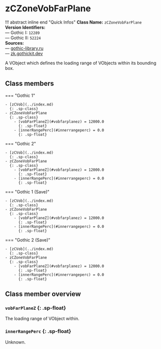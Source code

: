# zCZoneVobFarPlane

!!! abstract inline end "Quick Infos"
    **Class Name:** `zCZoneVobFarPlane`<br/>
    **Version Identifiers:**<br />
    — Gothic I: `12289`<br/>
    — Gothic II: `52224`<br/>
    **Sources:**<br/>
    — [gothic-library.ru](http://www.gothic-library.ru/publ/class_zczonevobfarplane/1-1-0-706)<br/>
    — [zk.gothickit.dev](https://zk.gothickit.dev/engine/objects/zCZoneVobFarPlane/)

A VObject which defines the loading range of VObjects within its bounding box.

## Class members

=== "Gothic 1"

    - [zCVob](../index.md)
      {: .sp-class}
    - zCZoneVobFarPlane
      {: .sp-class}
        - [vobFarPlaneZ](#vobfarplanez) = 12000.0
          {: .sp-float}
        - [innerRangePerc](#innerrangeperc) = 0.0
          {: .sp-float}

=== "Gothic 2"

    - [zCVob](../index.md)
      {: .sp-class}
    - zCZoneVobFarPlane
      {: .sp-class}
        - [vobFarPlaneZ](#vobfarplanez) = 12000.0
          {: .sp-float}
        - [innerRangePerc](#innerrangeperc) = 0.0
          {: .sp-float}

=== "Gothic 1 (Save)"

    - [zCVob](../index.md)
      {: .sp-class}
    - zCZoneVobFarPlane
      {: .sp-class}
        - [vobFarPlaneZ](#vobfarplanez) = 12000.0
          {: .sp-float}
        - [innerRangePerc](#innerrangeperc) = 0.0
          {: .sp-float}

=== "Gothic 2 (Save)"

    - [zCVob](../index.md)
      {: .sp-class}
    - zCZoneVobFarPlane
      {: .sp-class}
        - [vobFarPlaneZ](#vobfarplanez) = 12000.0
          {: .sp-float}
        - [innerRangePerc](#innerrangeperc) = 0.0
          {: .sp-float}

## Class member overview

### `vobFarPlaneZ` {: .sp-float}

The loading range of VObject within.
    

### `innerRangePerc` {: .sp-float}

Unknown.
